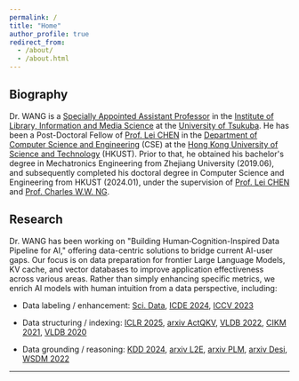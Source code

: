 ```yaml
---
permalink: /
title: "Home"
author_profile: true
redirect_from: 
  - /about/
  - /about.html
---
```



## Biography
Dr. WANG is a [Specially Appointed Assistant Professor] in the [Institute of Library, Information and Media Science] at the [University of Tsukuba]. He has been a Post-Doctoral Fellow of [Prof. Lei CHEN] in the [Department of Computer Science and Engineering] (CSE) at the [Hong Kong University of Science and Technology] (HKUST).  Prior to that, he obtained his bachelor's degree in Mechatronics Engineering from Zhejiang University (2019.06), and subsequently completed his doctoral degree in Computer Science and Engineering from HKUST (2024.01), under the supervision of [Prof. Lei CHEN] and [Prof. Charles W.W. NG]. 

## Research
Dr. WANG has been working on "Building Human‑Cognition-Inspired Data Pipeline for AI," offering data-centric solutions to bridge current AI-user gaps. Our focus is on data preparation for frontier Large Language Models, KV cache, and vector databases to improve application effectiveness across various areas. Rather than simply enhancing specific metrics, we enrich AI models with human intuition from a data perspective, including:

- Data labeling / enhancement: [Sci. Data], [ICDE 2024], [ICCV 2023]

- Data structuring / indexing: [ICLR 2025], [arxiv ActQKV], [VLDB 2022], [CIKM 2021], [VLDB 2020]

- Data grounding / reasoning: [KDD 2024], [arxiv L2E], [arxiv PLM], [arxiv Desi], [WSDM 2022]

----
[Specially Appointed Assistant Professor]: https://www.slis.tsukuba.ac.jp/grad/english/research/staff_e/principles-e/4216.html
[Institute of Library, Information and Media Science]: https://www.slis.tsukuba.ac.jp/grad/english/Introduction/dept-e.html
[University of Tsukuba]: https://www.tsukuba.ac.jp/en/
[Prof. Lei CHEN]: https://www.hkust-gz.edu.cn/people/lei-chen/
[Department of Computer Science and Engineering]: https://cse.hkust.edu.hk/
[Hong Kong University of Science and Technology]: https://hkust.edu.hk/
[Prof. Charles W.W. NG]: https://charles-ng.hkust.edu.hk/
[arxiv Desi]: https://arxiv.org/pdf/2408.06717  
[arxiv L2E]: https://arxiv.org/pdf/2503.23298
[arxiv ActQKV]: https://arxiv.org/pdf/2502.13542
[arxiv PLM]: https://arxiv.org/pdf/2503.12167
[ICLR 2025]: https://dominatorx.github.io/files/25ICLR-p.pdf
[KDD 2024]: https://dominatorx.github.io/files/24KDD-p.pdf
[ICDE 2024]: https://dominatorx.github.io/files/24ICDE-p.pdf
[Sci. Data]: https://www.nature.com/articles/s41597-025-05037-1
[ICCV 2023]: https://dominatorx.github.io/files/23ICCV-p.pdf
[WSDM 2022]: https://dominatorx.github.io/files/22WSDM-p.pdf
[VLDB 2022]: https://dominatorx.github.io/files/22VLDB-p.pdf
[CIKM 2021]: https://dominatorx.github.io/files/21CIKM-p.pdf
[VLDB 2020]: https://dominatorx.github.io/files/20VLDB-p.pdf
[CMS 2018]: https://dominatorx.github.io/files/18CMS-p.pdf
[MRE 2018]: https://dominatorx.github.io/files/18MRE-p.pdf
[AIP 2019]: https://dominatorx.github.io/files/19AIP-p.pdf

